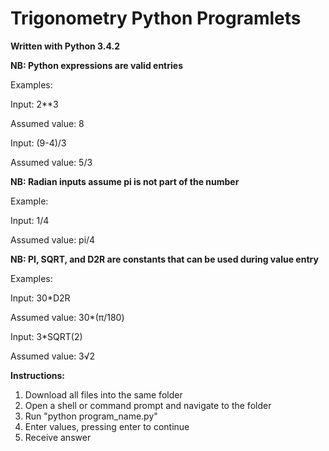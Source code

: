 Trigonometry Python Programlets
===============================

__Written with Python 3.4.2__

__NB: Python expressions are valid entries__

Examples:

Input: 2**3

Assumed value: 8

Input: (9-4)/3

Assumed value: 5/3

__NB: Radian inputs assume pi is not part of the number__

Example:

Input: 1/4

Assumed value: pi/4

__NB: PI, SQRT, and D2R are constants that can be used during value entry__

Examples:

Input: 30*D2R

Assumed value: 30*(π/180)

Input: 3*SQRT(2)

Assumed value: 3√2

__Instructions:__

1. Download all files into the same folder
2. Open a shell or command prompt and navigate to the folder
3. Run "python program_name.py"
4. Enter values, pressing enter to continue
5. Receive answer

